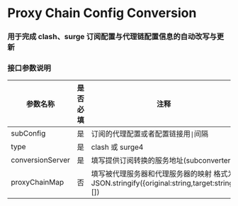 # Proxy Chain Config Conversion

### 用于完成 clash、surge 订阅配置与代理链配置信息的自动改写与更新

### 接口参数说明

| 参数名称         | 是否必填 | 注释                                                                                        |
| ---------------- | -------- | ------------------------------------------------------------------------------------------- |
| subConfig        | 是       | 订阅的代理配置或者配置链接用`\|`间隔                                                        |
| type             | 是       | clash 或 surge4                                                                             |
| conversionServer | 是       | 填写提供订阅转换的服务地址(subconverter)                                                    |
| proxyChainMap    | 否       | 填写被代理服务器和代理服务器的映射 格式为 JSON.stringify({original:string,target:string}[]) |
